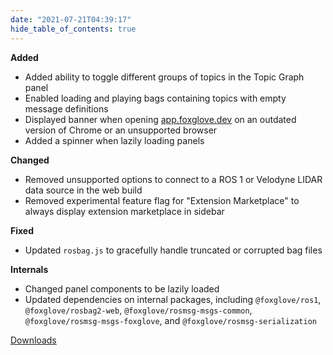 ```yaml
---
date: "2021-07-21T04:39:17"
hide_table_of_contents: true
---
```


**Added**

- Added ability to toggle different groups of topics in the Topic Graph panel
- Enabled loading and playing bags containing topics with empty message definitions
- Displayed banner when opening [app.foxglove.dev](https://app.foxglove.dev) on an outdated version of Chrome or an unsupported browser
- Added a spinner when lazily loading panels

**Changed**

- Removed unsupported options to connect to a ROS 1 or Velodyne LIDAR data source in the web build
- Removed experimental feature flag for "Extension Marketplace" to always display extension marketplace in sidebar

**Fixed**

- Updated `rosbag.js` to gracefully handle truncated or corrupted bag files

**Internals**

- Changed panel components to be lazily loaded
- Updated dependencies on internal packages, including `@foxglove/ros1`, `@foxglove/rosbag2-web`, `@foxglove/rosmsg-msgs-common`, `@foxglove/rosmsg-msgs-foxglove`, and `@foxglove/rosmsg-serialization`

[Downloads](https://github.com/foxglove/studio/releases/tag/v0.13.2)
